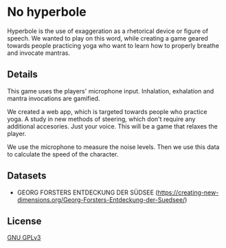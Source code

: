 # No hyperbole

Hyperbole is the use of exaggeration as a rhetorical device or figure of speech. We wanted to play on this word, while creating a game geared towards people practicing yoga who want to learn how to properly breathe and invocate mantras.

## Details

This game uses the players' microphone input. Inhalation, exhalation and mantra invocations are gamified.

We created a web app, which is targeted towards people who practice yoga. A study in new methods of steering, which don't require any additional accesories. Just your voice. This will be a game that relaxes the player.

We use the microphone to measure the noise levels. Then we use this data to calculate the speed of the character.

## Datasets

- GEORG FORSTERS ENTDECKUNG DER SÜDSEE (https://creating-new-dimensions.org/Georg-Forsters-Entdeckung-der-Suedsee/)

## License

[GNU GPLv3](https://choosealicense.com/licenses/gpl-3.0/)
